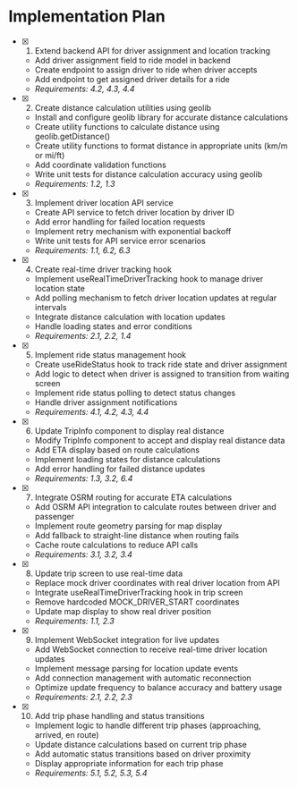 # Implementation Plan

- [x] 1. Extend backend API for driver assignment and location tracking
  - Add driver assignment field to ride model in backend
  - Create endpoint to assign driver to ride when driver accepts
  - Add endpoint to get assigned driver details for a ride
  - _Requirements: 4.2, 4.3, 4.4_

- [x] 2. Create distance calculation utilities using geolib
  - Install and configure geolib library for accurate distance calculations
  - Create utility functions to calculate distance using geolib.getDistance()
  - Create utility functions to format distance in appropriate units (km/m or mi/ft)
  - Add coordinate validation functions
  - Write unit tests for distance calculation accuracy using geolib
  - _Requirements: 1.2, 1.3_

- [x] 3. Implement driver location API service
  - Create API service to fetch driver location by driver ID
  - Add error handling for failed location requests
  - Implement retry mechanism with exponential backoff
  - Write unit tests for API service error scenarios
  - _Requirements: 1.1, 6.2, 6.3_

- [x] 4. Create real-time driver tracking hook
  - Implement useRealTimeDriverTracking hook to manage driver location state
  - Add polling mechanism to fetch driver location updates at regular intervals
  - Integrate distance calculation with location updates
  - Handle loading states and error conditions
  - _Requirements: 2.1, 2.2, 1.4_

- [x] 5. Implement ride status management hook
  - Create useRideStatus hook to track ride state and driver assignment
  - Add logic to detect when driver is assigned to transition from waiting screen
  - Implement ride status polling to detect status changes
  - Handle driver assignment notifications
  - _Requirements: 4.1, 4.2, 4.3, 4.4_

- [x] 6. Update TripInfo component to display real distance
  - Modify TripInfo component to accept and display real distance data
  - Add ETA display based on route calculations
  - Implement loading states for distance calculations
  - Add error handling for failed distance updates
  - _Requirements: 1.3, 3.2, 6.4_

- [x] 7. Integrate OSRM routing for accurate ETA calculations
  - Add OSRM API integration to calculate routes between driver and passenger
  - Implement route geometry parsing for map display
  - Add fallback to straight-line distance when routing fails
  - Cache route calculations to reduce API calls
  - _Requirements: 3.1, 3.2, 3.4_

- [x] 8. Update trip screen to use real-time data
  - Replace mock driver coordinates with real driver location from API
  - Integrate useRealTimeDriverTracking hook in trip screen
  - Remove hardcoded MOCK_DRIVER_START coordinates
  - Update map display to show real driver position
  - _Requirements: 1.1, 2.3_

- [x] 9. Implement WebSocket integration for live updates
  - Add WebSocket connection to receive real-time driver location updates
  - Implement message parsing for location update events
  - Add connection management with automatic reconnection
  - Optimize update frequency to balance accuracy and battery usage
  - _Requirements: 2.1, 2.2, 2.3_

- [x] 10. Add trip phase handling and status transitions
  - Implement logic to handle different trip phases (approaching, arrived, en route)
  - Update distance calculations based on current trip phase
  - Add automatic status transitions based on driver proximity
  - Display appropriate information for each trip phase
  - _Requirements: 5.1, 5.2, 5.3, 5.4_
